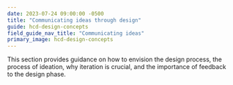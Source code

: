 ```yaml
---
date: 2023-07-24 09:00:00 -0500
title: "Communicating ideas through design"
guide: hcd-design-concepts
field_guide_nav_title: "Communicating ideas"
primary_image: hcd-design-concepts
---
```


This section provides guidance on how to envision the design process, the process of ideation, why iteration is crucial, and the importance of feedback to the design phase.